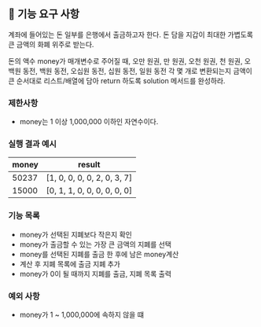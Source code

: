 ## 🚀 기능 요구 사항

계좌에 들어있는 돈 일부를 은행에서 출금하고자 한다. 돈 담을 지갑이 최대한 가볍도록 큰 금액의 화폐 위주로 받는다.

돈의 액수 money가 매개변수로 주어질 때, 오만 원권, 만 원권, 오천 원권, 천 원권, 오백원 동전, 백원 동전, 오십원 동전, 십원 동전, 일원 동전 각 몇 개로 변환되는지 금액이 큰 순서대로 리스트/배열에 담아 return 하도록 solution 메서드를 완성하라.

### 제한사항

- money는 1 이상 1,000,000 이하인 자연수이다.

### 실행 결과 예시

| money | result |
| --- | --- |
| 50237	| [1, 0, 0, 0, 0, 2, 0, 3, 7] |
| 15000	| [0, 1, 1, 0, 0, 0, 0, 0, 0] |

### 기능 목록

- money가 선택된 지폐보다 작은지 확인
- money가 출금할 수 있는 가장 큰 금액의 지폐를 선택
- money를 선택된 지폐를 출금 한 후에 남은 money계산
- 계산 후 지폐 목록에 출금 지폐 추가
- money가 0이 될 때까지 지폐를 출금, 지폐 목록 출력

### 예외 사항

- money가 1 ~ 1,000,000에 속하지 않을 떄
